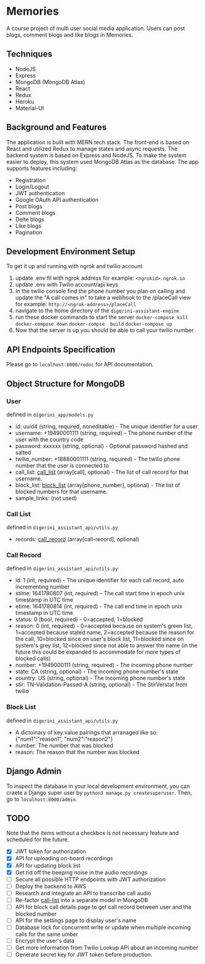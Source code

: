 # Memories
A course project of multi user social media application. Users can post blogs, comment blogs and like blogs in Memories.

## Techniques
- NodeJS
- Express
- MongoDB (MongoDB Atlas)
- React
- Redux
- Heroku
- Material-UI

## Background and Features
The application is built with MERN tech stack. The front-end is based on React and utilized Redux to manage states and async requests. The backend system is based on Express and NodeJS. To make the system easier to deploy, this system used MongoDB Atlas as the database. The app supports features including:
- Registration
- Login/Logout
- JWT authentication
- Google OAuth API authentication
- Post blogs
- Comment blogs
- Delte blogs
- Like blogs
- Pagination

## Development Environment Setup 
To get it up and running with ngrok and twilio account
1. update .env fil with ngrok address for example: `<ngrokid>.ngrok.io`
2. update .env with Twilio account/api keys
3. In the twilio console find the phone number you plan on calling and update the "A call comes in" to take a webhook to the /placeCall view
    for example: `http://<ngrok-address>/placeCall`
4. navigate to the home directory of the `digerini-assistant-engine`
5. run these docker commands to start the server
    `docker-compose kill`
    `docker-compose down`
    `docker-compse  build`
    `docker-compose up`
6. Now that the server is up you should be able to call your twilio number

## API Endpoints Specification
Please go to `localhost:8000/redoc` for API documentation.


## Object Structure for MongoDB
### User 
defined in `digerini_app/models.py`
- id: uuid4 (string, required, noneditable) - The unique identifier for a user 
- username: +19490001111 (string, required) - The phone number of the user with the country code
- password: xxxxxx (string, optional) - Optional password hashed and salted
- twilio_number: +18880001111 (string, required) - The twilio phone number that the user is connected to
- call_list: [call_list](#call-list) (array[call], optional) - The list of call record for that username. 
- block_list: [block_list](#block-list) (array[phone_number], optional) - The list of blocked numbers for that username. 
- sample_links: (not used)


### Call List
defined in `digerini_assistant_api/utils.py`
- records: [call_record](#call-record) (array[call-record], optional)

### Call Record
defined in `digerini_assistant_api/utils.py`
- id: 1 (int, required) - The unique identifier for each call record, auto incrementing number
- stime: 1641780807 (int, required) - The call start time in epoch unix timestamp in UTC time 
- etime: 1641780814 (int, required) - The call end time in epoch unix timestamp in UTC time 
- status: 0 (bool, required) - 0=accepted, 1=blocked
- reason: 0 (int, required) - 0=accepted because on system's green list, 1=accepted because stated name, 2=accepted because the reason for the call, 10=blocked since on user's block list, 11=blocked since on system's grey list, 12=blocked since not able to answer the name (in the future this could be expanded to accommodate for more types of blocked calls)
- number: +1949000111 (string, required) - The incoming phone number
- state: CA (string, optional) - The incoming phone number's state
- country: US (string, optional) - The incoming phone number's state
- stir: TN-Validation-Passed-A (string, optional) - The StirVerstat from twilio

### Block List
defined in `digerini_assistant_api/utils.py`
- A dictoinary of key:value pairings that arranaged like so: {"num1":"reason1", "num2":"reason2"}
- number: The number that was blocked
- reason: The reason that the number was blocked

## Django Admin
To inspect the database in your local development environment, you can craete a Django super user by `python3 manage.py createsuperuser`. Then, go to `localhost:8000/admin`.

## TODO
Note that the items without a checkbox is not necessary feature and scheduled for the future. 

- [x] JWT token for authorization
- [x] API for uploading on-board recordings
- [x] API for updating block list
- [x] Get rid off the beeping noise in the audio recordings
- [ ] Secure all possible HTTP endpoints with JWT authorization
- [ ] Deploy the backend to AWS
- [ ] Research and integrate an API to transcribe call audio
- [ ] Re-factor [call-list](#call-list) into a separate model in MongoDB
- [ ] API for block call details page to get call record between user and the blocked number
- [ ] API for the settings page to display user's name
- [ ] Database lock for concurrent write or update when multiple incoming calls for the same umber
- [ ] Encrypt the user's data
- [ ] Get more information from Twilio Lookup API about an incoming number
- [ ] Generate secret key for JWT token before production.
